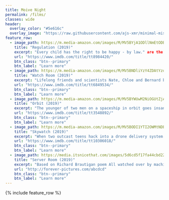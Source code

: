 ```yaml
---
title: Moive Night
permalink: /films/
classes: wide
header:
  overlay_color: "#5e616c"
  overlay_image: "https://raw.githubusercontent.com/ajs-xmr/minimal-mistakes/master/assets/images/berlin-banner.jpg"
feature_row:
  - image_path: https://m.media-amazon.com/images/M/MV5BYjA1ODllNmEtODBiMC00YWI3LTlmZjEtNzA2N2YzYzEzNTQ5XkEyXkFqcGdeQXVyODU5MTY2MzU@._V1_SY1000_CR0,0,675,1000_AL_.jpg
    title: "Regulation (2019)"
    excerpt: "Every child has the right to be happy - by law." are the words of a future social worker, forcing a happy patch/micro doser on a girl, living isolated with her mom."
    url: "https://www.imdb.com/title/tt8984420/"
    btn_class: "btn--primary"
    btn_label: "Learn more"
  - image_path: https://m.media-amazon.com/images/M/MV5BNDliYzY4ZDAtYzdlZi00NmI2LWFiYjctM2YxNTQwNGU1NWFiXkEyXkFqcGdeQXVyMjY3NDMxMzI@._V1_.jpg
    title: "Watch Room (2019)"
    excerpt: "Lifelong friends and scientists Nate, Chloe and Bernard believe they are safely creating A.I. within virtual reality, until their creation, Kate, learns it's at risk of being shut down."
    url: "https://www.imdb.com/title/tt6849534/"
    btn_class: "btn--primary"
    btn_label: "Learn more"
  - image_path: https://m.media-amazon.com/images/M/MV5BYWUwM2NiOGUtZjA0NC00YWRmLWJkNDMtZmY3ODA2ZGMwODczXkEyXkFqcGdeQXVyNTA2NDUwNjA@._V1_SY1000_CR0,0,647,1000_AL_.jpg
    title: "Orbit (2019)"
    excerpt: "The younger of two men on a spaceship in orbit goes insane, obsessed with the older man's white eyeball and awaits opportunity to take it."
    url: "https://www.imdb.com/title/tt3548892/"
    btn_class: "btn--primary"
    btn_label: "Learn more"
  - image_path: https://m.media-amazon.com/images/M/MV5BODI1YTI2OWMtNDE3OC00NDNhLTljYTktNDJmN2UzNjU5MDIyXkEyXkFqcGdeQXVyODQ1Mzk1NDI@._V1_.jpg
    title: "Skywatch (2019)"
    excerpt: "When two outcast teens hack into a drone delivery system to pull a prank on the girl next door, they accidentally redirect a critical shipment and find themselves entangled in a life-and-death political conspiracy."
    url: "https://www.imdb.com/title/tt10306018/"
    btn_class: "btn--primary"
    btn_label: "Learn more"
  - image_path: https://media.itsnicethat.com/images/5d6cd5f17fa44cbd2200a144.width-1440_r9fthUEwD6KjhM6P.jpg
    title: "Server Room (2019)"
    excerpt: "Based on Richard Brautigan poem All watched over by machines of loving grace, 1967. Dystopia is no longer tomorrow. It is here, now and today. Entropy is real and will never stop."
    url: "http://forever-pictures.com/abcdcd"
    btn_class: "btn--primary"
    btn_label: "Learn more"
---
```


{% include feature_row %}
